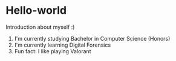 # Hello-world
Introduction about myself :)

1. I'm currently studying Bachelor in Computer Science (Honors)
2. I'm currently learning Digital Forensics
3. Fun fact: I like playing Valorant
